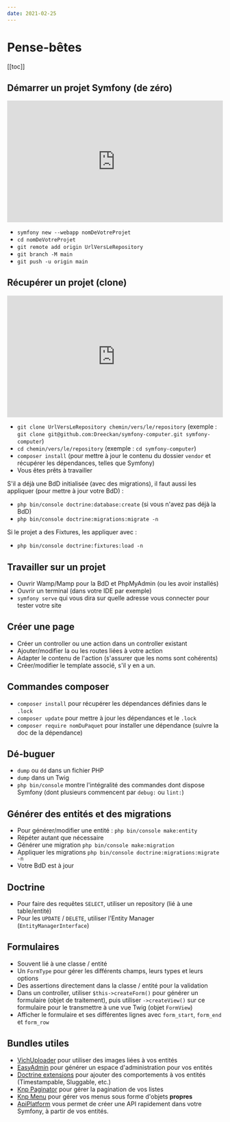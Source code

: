 ```yaml
---
date: 2021-02-25
---
```


# Pense-bêtes

[[toc]]

## Démarrer un projet Symfony (de zéro)

<div style="position: relative; padding-bottom: 56.25%; height: 0;"><iframe src="https://www.loom.com/embed/6f2ef2737c6c42ebb5bdc837e34c8214" frameborder="0" webkitallowfullscreen mozallowfullscreen allowfullscreen style="position: absolute; top: 0; left: 0; width: 100%; height: 100%;"></iframe></div>

- `symfony new --webapp nomDeVotreProjet`
- `cd nomDeVotreProjet`
- `git remote add origin UrlVersLeRepository`
- `git branch -M main`
- `git push -u origin main`

## Récupérer un projet (clone)

<div style="position: relative; padding-bottom: 56.25%; height: 0;"><iframe src="https://www.loom.com/embed/39f3f96a690f401cb77610c2c0b58739" frameborder="0" webkitallowfullscreen mozallowfullscreen allowfullscreen style="position: absolute; top: 0; left: 0; width: 100%; height: 100%;"></iframe></div>

- `git clone UrlVersLeRepository chemin/vers/le/repository` (exemple : `git clone git@github.com:Dreeckan/symfony-computer.git symfony-computer`)
- `cd chemin/vers/le/repository` (exemple : `cd symfony-computer`)
- `composer install` (pour mettre à jour le contenu du dossier `vendor` et récupérer les dépendances, telles que Symfony)
- Vous êtes prêts à travailler

S'il a déjà une BdD initialisée (avec des migrations), il faut aussi les appliquer (pour mettre à jour votre BdD) :
- `php bin/console doctrine:database:create` (si vous n'avez pas déjà la BdD)
- `php bin/console doctrine:migrations:migrate -n`

Si le projet a des Fixtures, les appliquer avec :
- `php bin/console doctrine:fixtures:load -n`

## Travailler sur un projet

- Ouvrir Wamp/Mamp pour la BdD et PhpMyAdmin (ou les avoir installés)
- Ouvrir un terminal (dans votre IDE par exemple)
- `symfony serve` qui vous dira sur quelle adresse vous connecter pour tester votre site

## Créer une page 

- Créer un controller ou une action dans un controller existant
- Ajouter/modifier la ou les routes liées à votre action 
- Adapter le contenu de l'action (s'assurer que les noms sont cohérents)
- Créer/modifier le template associé, s'il y en a un.

## Commandes composer

- `composer install` pour récupérer les dépendances définies dans le `.lock`
- `composer update` pour mettre à jour les dépendances et le `.lock`
- `composer require nomDuPaquet` pour installer une dépendance (suivre la doc de la dépendance)

## Dé-buguer

- `dump` ou `dd` dans un fichier PHP
- `dump` dans un Twig
- `php bin/console` montre l'intégralité des commandes dont dispose Symfony (dont plusieurs commencent par `debug:` ou `lint:`)

## Générer des entités et des migrations

- Pour générer/modifier une entité : `php bin/console make:entity`
- Répéter autant que nécessaire
- Générer une migration `php bin/console make:migration`
- Appliquer les migrations `php bin/console doctrine:migrations:migrate -n`
- Votre BdD est à jour

## Doctrine

- Pour faire des requêtes `SELECT`, utiliser un repository (lié à une table/entité)
- Pour les `UPDATE` / `DELETE`, utiliser l'Entity Manager (`EntityManagerInterface`)

## Formulaires

- Souvent lié à une classe / entité
- Un `FormType` pour gérer les différents champs, leurs types et leurs options
- Des assertions directement dans la classe / entité pour la validation
- Dans un controller, utiliser `$this->createForm()` pour générer un formulaire (objet de traitement), puis utiliser `->createView()` sur ce formulaire pour le transmettre à une vue Twig (objet `FormView`)
- Afficher le formulaire et ses différentes lignes avec `form_start`, `form_end` et `form_row`

## Bundles utiles

- [VichUploader](https://github.com/dustin10/VichUploaderBundle/blob/master/docs/index.md) pour utiliser des images liées à vos entités
- [EasyAdmin](https://symfony.com/doc/current/bundles/EasyAdminBundle/index.html) pour générer un espace d'administration pour vos entités
- [Doctrine extensions](https://symfony.com/doc/current/bundles/StofDoctrineExtensionsBundle/index.html) pour ajouter des comportements à vos entités (Timestampable, Sluggable, etc.)
- [Knp Paginator](https://github.com/KnpLabs/KnpPaginatorBundle) pour gérer la pagination de vos listes
- [Knp Menu](https://github.com/KnpLabs/KnpMenuBundle/) pour gérer vos menus sous forme d'objets **propres**
- [ApiPlatform](https://api-platform.com/docs/distribution/#using-symfony-and-composer) vous permet de créer une API rapidement dans votre Symfony, à partir de vos entités.